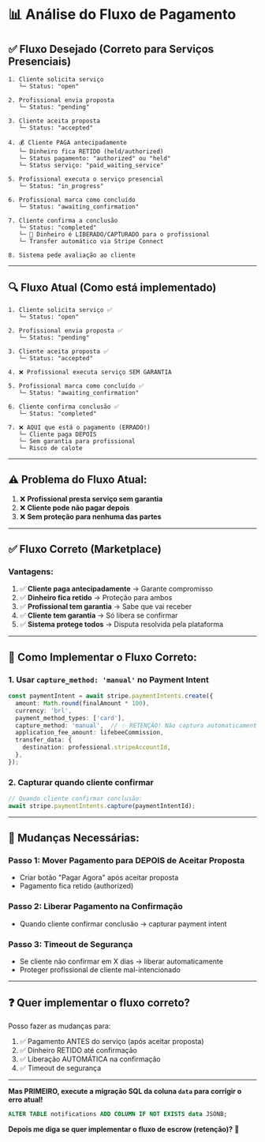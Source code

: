 # 📊 Análise do Fluxo de Pagamento

## ✅ **Fluxo Desejado (Correto para Serviços Presenciais)**

```
1. Cliente solicita serviço
   └─ Status: "open"

2. Profissional envia proposta
   └─ Status: "pending"

3. Cliente aceita proposta
   └─ Status: "accepted"

4. 💰 Cliente PAGA antecipadamente
   └─ Dinheiro fica RETIDO (held/authorized)
   └─ Status pagamento: "authorized" ou "held"
   └─ Status serviço: "paid_waiting_service"

5. Profissional executa o serviço presencial
   └─ Status: "in_progress"

6. Profissional marca como concluído
   └─ Status: "awaiting_confirmation"

7. Cliente confirma a conclusão
   └─ Status: "completed"
   └─ 💸 Dinheiro é LIBERADO/CAPTURADO para o profissional
   └─ Transfer automático via Stripe Connect

8. Sistema pede avaliação ao cliente
```

---

## 🔍 **Fluxo Atual (Como está implementado)**

```
1. Cliente solicita serviço ✅
   └─ Status: "open"

2. Profissional envia proposta ✅
   └─ Status: "pending"

3. Cliente aceita proposta ✅
   └─ Status: "accepted"

4. ❌ Profissional executa serviço SEM GARANTIA

5. Profissional marca como concluído ✅
   └─ Status: "awaiting_confirmation"

6. Cliente confirma conclusão ✅
   └─ Status: "completed"

7. ❌ AQUI que está o pagamento (ERRADO!)
   └─ Cliente paga DEPOIS
   └─ Sem garantia para profissional
   └─ Risco de calote
```

---

## ⚠️ **Problema do Fluxo Atual:**

1. ❌ **Profissional presta serviço sem garantia**
2. ❌ **Cliente pode não pagar depois**
3. ❌ **Sem proteção para nenhuma das partes**

---

## ✅ **Fluxo Correto (Marketplace)**

### Vantagens:

1. ✅ **Cliente paga antecipadamente** → Garante compromisso
2. ✅ **Dinheiro fica retido** → Proteção para ambos
3. ✅ **Profissional tem garantia** → Sabe que vai receber
4. ✅ **Cliente tem garantia** → Só libera se confirmar
5. ✅ **Sistema protege todos** → Disputa resolvida pela plataforma

---

## 🔧 **Como Implementar o Fluxo Correto:**

### 1. Usar `capture_method: 'manual'` no Payment Intent

```typescript
const paymentIntent = await stripe.paymentIntents.create({
  amount: Math.round(finalAmount * 100),
  currency: 'brl',
  payment_method_types: ['card'],
  capture_method: 'manual',  // ✨ RETENÇÃO! Não captura automaticamente
  application_fee_amount: lifebeeCommission,
  transfer_data: {
    destination: professional.stripeAccountId,
  },
});
```

### 2. Capturar quando cliente confirmar

```typescript
// Quando cliente confirmar conclusão:
await stripe.paymentIntents.capture(paymentIntentId);
```

---

## 📝 **Mudanças Necessárias:**

### Passo 1: Mover Pagamento para DEPOIS de Aceitar Proposta
- Criar botão "Pagar Agora" após aceitar proposta
- Pagamento fica retido (authorized)

### Passo 2: Liberar Pagamento na Confirmação
- Quando cliente confirmar conclusão → capturar payment intent

### Passo 3: Timeout de Segurança
- Se cliente não confirmar em X dias → liberar automaticamente
- Proteger profissional de cliente mal-intencionado

---

## ❓ **Quer implementar o fluxo correto?**

Posso fazer as mudanças para:
1. ✅ Pagamento ANTES do serviço (após aceitar proposta)
2. ✅ Dinheiro RETIDO até confirmação
3. ✅ Liberação AUTOMÁTICA na confirmação
4. ✅ Timeout de segurança

---

**Mas PRIMEIRO, execute a migração SQL da coluna `data` para corrigir o erro atual!**

```sql
ALTER TABLE notifications ADD COLUMN IF NOT EXISTS data JSONB;
```

**Depois me diga se quer implementar o fluxo de escrow (retenção)?** 🚀

